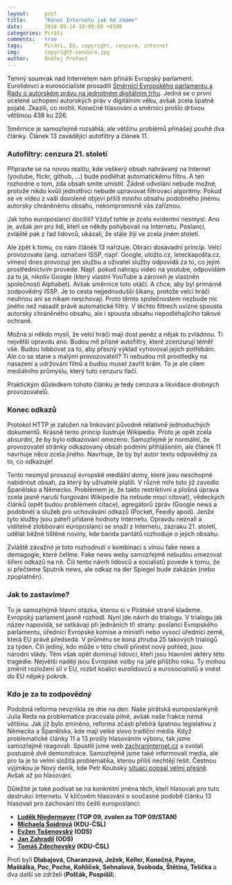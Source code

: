 ```yaml
---
layout:     post
title:      "Konec Internetu jak ho známe"
date:       2018-09-14 19:00:00 +0100
categories: Piráti
comments:   true
tags:       Piráti, EU, copyright, cenzura, internet
img:        copyright-cenzura.jpg
author:     Ondřej Profant
---
```


Temný soumrak nad Internetem nám přináší Evropský parlament. Eurolidovci a eurosocialisté prosadili [Směrnici Evropského parlamentu a Rady o autorském právu na jednotném digitálním trhu](https://eur-lex.europa.eu/legal-content/CS/TXT/?uri=CELEX%3A52016PC0593). Jedná se o první ucelené uchopení autorských práv v digitálním věku, avšak zcela špatně pojaté. Zkazili, co mohli. Konečné hlasování o směrnici prošlo drtivou většinou 438 ku 226.

<!--more-->

Směrnice je samozřejmě rozsáhlá, ale většinu problémů přinášejí pouhé dva články. Článek 13 zavádějící autofiltry a článek 11.

### Autofiltry: cenzura 21. století

Připravte se na novou realitu, kde veškerý obsah nahrávaný na Internet (youtube, flickr, github, ...) bude podléhat automatickému filtru. A ten rozhodne o tom, zda obsah smíte umístit. Žádné odvolání nebude možné, protože nikdo kvůli jednotlivci nebude upravovat filtrovací algoritmy. Pokud se ve videu z vaší dovolené objeví příliš mnoho obsahu podobného jinému autorsky chráněnému obsahu, nekompromisně vás zaříznou.

Jak toho europoslanci docílili? Vždyť tohle je zcela evidentní nesmysl. Ano je, avšak jen pro lidi, kteří se někdy pohybovali na Internetu. Poslanci, zvláště pak z řad lidovců, ukázali, že stále žijí ve zcela jiném století.

Ale zpět k tomu, co nám článek 13 nařizuje. Obrací dosavadní princip. Velcí provozovate (ang. označeni ISSP, např. Google, uložto.cz, leteckapošta.cz, vimeo) dnes provozují jen službu a uživatel služby odpovídá za to, co jejím prostřednictvím provede. Např. pokud nahraju video na youtube, odpovídám za to já, nikoliv Google (který vlastní YouTube a zároveň je vlastněn společností Alphabet). Avšak směrnice toto otáčí. A chce, aby byl primárně zodpovědný ISSP. Je to cesta nejjednodušší šikany, protože velcí hráči neuhnou ani se nikam neschovají. Proto těmto společnostem nezbude nic jiného než nasadit právě automatické filtry. V těchto filtrech uvízne spousta autorsky chráněného obsahu, ale i spousta obsahu nepodléhajícího takové ochraně.

Možná si někdo myslí, že velcí hráči mají dost peněz a nějak to zvládnou. Ti největší opravdu ano. Budou mít přísné autofiltry, které zcenzurují téměř vše. Budou lobbovat za to, aby přesný výklad vyhovoval jejich potřebám. Ale co se stane s malými provozovateli? Ti nebudou mít prostředky na nasazení a udržování filtrů a budou muset zavřít krám. To je ale cílem mediálního průmyslu, který tuto cenzuru tlačí.

Praktickým důsledkem tohoto článku je tedy cenzura a likvidace drobných provozovatelů.

### Konec odkazů

Protokol HTTP je založen na linkování původně relativně jednoduchých dokumentů. Krásně tento princip ilustruje Wikipedia. Proto je opět zcela absurdní, že by bylo odkazování omezeno. Samozřejmě je normální, že provozovatel stránky odkazovaný obsah podmíní přihlášením, ale článek 11 navrhuje něco zcela jiného. Navrhuje, že by byl autor textu odpovědný za to, co odkazuje!

Tento nesmysl prosazují evropské mediální domy, které jsou neschopné nabídnout obsah, za který by uživatelé platili. V různé míře toto již zavedlo Španělsko a Německo. Problémem je, že takto restriktivní a plošná úprava zcela jasně naruší fungování Wikipedie (ta nebude moci citovat), vědeckých článků (opět budou problémem citace), agregátorů zpráv (Google news a podobné) a služeb pro uchovávání odkazů (Pocket, Feedly apod). Jenže tyto služby jsou páteří přidané hodnoty Internetu. Opravdu neznalí a viditelně zlobbovaní europoslanci se snaží z Internetu, zázraku 21. století, udělat běžné tištěné noviny, kde banda pantátů rozhoduje o jejich obsahu.

Zvláště závažné je toto rozhodnutí v kombinaci s vlnou fake news a demagogie, které čelíme. Fake news weby samozřejmě nebudou omezovat šíření odkazů na ně. Čili tento návrh lidovců a socialistů povede k tomu, že si přečteme Sputnik news, ale odkaz na der Spiegel bude zakázán (nebo zpoplatněn).

### Jak to zastavíme?

To je samozřejmě hlavní otázka, kterou si v Pirátské straně klademe. Evropský parlament jasně rozhodl. Nyní jde návrh do trialogu. V trialogu jak název napovídá, se setkávají při jednáních tři strany: poslanci Evropského parlamentu, úředníci Evropské komise a ministři nebo vysocí úředníci země, která EU právě předsedá. V průměru se koná zhruba 25 takových trialogů za týden.
Čili jediný, kdo může v této chvíli přinést nový pohled, jsou národní vlády. Těm však opět dominují lidovci, kteří jsou hlavními aktéry této tragédie. Největší nadějí jsou Evropské volby na jaře příštího roku. Ty mohou změnit rozložení sil v EU, rozbít koalici eurolidovců a eurosocialistů a vnést do EU nějaký pokrok.

### Kdo je za to zodpovědný

Podobná reforma nevznikla ze dne na den. Naše pirátská europoslankyně Julia Reda na problematice pracovala pilně, avšak naše frakce nemá většinu. Jak již bylo zmíněno, reforma zčásti přebírá špatnou legislativu z Německa a Španělska, kde mají velké slovo tradiční média. Když problematické články 11 a 13 prošly hlasováním výboru, tak jsme samozřejmě reagovali. Spustili jsme web [zachraninternet.cz](https://zachraninternet.cz/) a svolali postupně dvě demonstrace. Samozřejmě jsme také informovali media, ale pro ta je to velmi složitá problematika, kterou příliš nechtějí řešit. Čestnou výjimkou je Nový deník, kde Petr Koubský [situaci popsal velmi přesně](https://www.facebook.com/notes/nov%C3%BD-den%C3%ADk/europoslanci-se-rozhodli-osekat-internet-m%C3%A9dia-dostanou-drobky-od-stolu-kde-hodu/262552087927941/). Avšak až po hlasování.

Důležité je také podívat se na konkrétní jména těch, kteří hlasovali pro tuto destrukci Internetu. V klíčovém hlasování o současné podobě článku 13 hlasovali pro zachování tito čeští europoslanci:

* **[Luděk Niedermayer](https://cs.wikipedia.org/wiki/Lud%C4%9Bk_Niedermayer) (TOP 09, zvolen za TOP 09/STAN)**
* **[Michaela Šojdrová](https://cs.wikipedia.org/wiki/Michaela_%C5%A0ojdrov%C3%A1) (KDU-ČSL)**
* **[Evžen Tošenovský](https://cs.wikipedia.org/wiki/Ev%C5%BEen_To%C5%A1enovsk%C3%BD) (ODS)**
* **[Jan Zahradil](https://cs.wikipedia.org/wiki/Jan_Zahradil) (ODS)**
* **[Tomáš Zdechovský](https://cs.wikipedia.org/wiki/Tom%C3%A1%C5%A1_Zdechovsk%C3%BD) (KDU-ČSL)**

Proti byli **Dlabajová, Charanzová, Ježek, Keller, Konečná, Payne, Maštálka, Poc, Poche, Kohlíček, Sehnalová, Svoboda, Štětina, Telička** a dva další se zdrželi (**Polčák, Pospíšil**).
